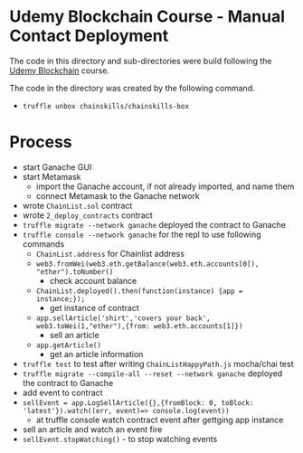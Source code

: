 # Udemy Blockchain Course - Manual Contact Deployment

The code in this directory and sub-directories were build following the
[Udemy Blockchain]()
course.

The code in the directory was created by the following command.

- `truffle unbox chainskills/chainskills-box`

# Process

- start Ganache GUI
- start Metamask
  - import the Ganache account, if not already imported, and name them
  - connect Metamask to the Ganache network
- wrote `ChainList.sol` contract
- wrote `2_deploy_contracts` contract
- `truffle migrate --network ganache` deployed the contract to Ganache
- `truffle console --network ganache` for the repl to use following commands
  - `ChainList.address` for Chainlist address
  - `web3.fromWei(web3.eth.getBalance(web3.eth.accounts[0]), "ether").toNumber()`
    - check account balance
  - `ChainList.deployed().then(function(instance) {app = instance;});`
    - get instance of contract
  - `app.sellArticle('shirt','covers your back', web3.toWei(1,"ether"),{from: web3.eth.accounts[1]})`
    - sell an article
  - `app.getArticle()`
    - get an article information
- `truffle test` to test after writing `ChainListHappyPath.js` mocha/chai test
- `truffle migrate --compile-all --reset --network ganache` deployed the contract to Ganache
- add event to contract
- `sellEvent = app.LogSellArticle({},{fromBlock: 0, toBlock: 'latest'}).watch((err, event)=> console.log(event))`
  - at truffle console watch contract event after gettging app instance
- sell an article and watch an event fire
- `sellEvent.stopWatching()` - to stop watching events
